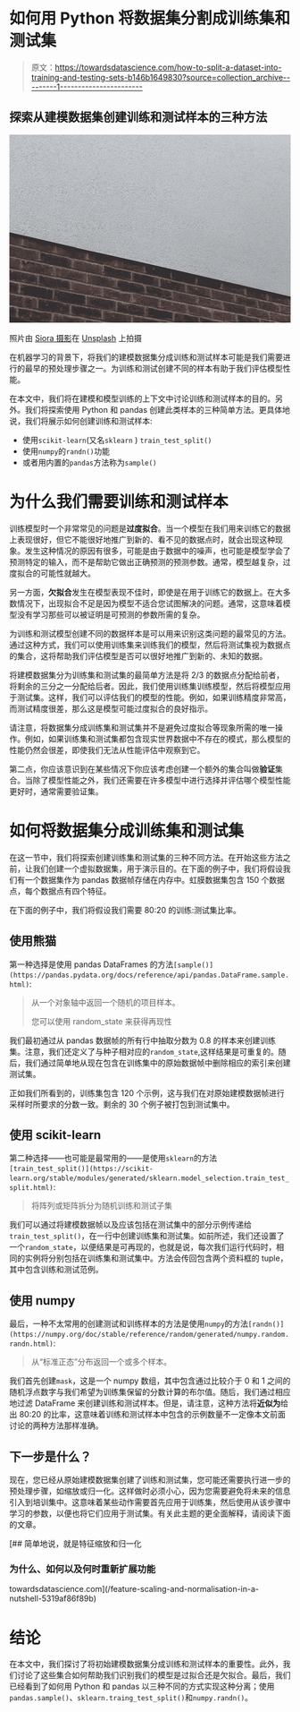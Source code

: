 # 如何用 Python 将数据集分割成训练集和测试集

> 原文：<https://towardsdatascience.com/how-to-split-a-dataset-into-training-and-testing-sets-b146b1649830?source=collection_archive---------1----------------------->

## 探索从建模数据集创建训练和测试样本的三种方法

![](img/8aaeb3341f6dd6f10dd5d75d1bd77d20.png)

照片由 [Siora 摄影](https://unsplash.com/@siora18)在 [Unsplash](https://unsplash.com/photos/bvfLgWu31t8) 上拍摄

在机器学习的背景下，将我们的建模数据集分成训练和测试样本可能是我们需要进行的最早的预处理步骤之一。为训练和测试创建不同的样本有助于我们评估模型性能。

在本文中，我们将在建模和模型训练的上下文中讨论训练和测试样本的目的。另外。我们将探索使用 Python 和 pandas 创建此类样本的三种简单方法。更具体地说，我们将展示如何创建训练和测试样本:

*   使用`scikit-learn`(又名`sklearn` ) `train_test_split()`
*   使用`numpy`的`randn()`功能
*   或者用内置的`pandas`方法称为`sample()`

# 为什么我们需要训练和测试样本

训练模型时一个非常常见的问题是**过度拟合**。当一个模型在我们用来训练它的数据上表现很好，但它不能很好地推广到新的、看不见的数据点时，就会出现这种现象。发生这种情况的原因有很多，可能是由于数据中的噪声，也可能是模型学会了预测特定的输入，而不是帮助它做出正确预测的预测参数。通常，模型越复杂，过度拟合的可能性就越大。

另一方面，**欠拟合**发生在模型表现不佳时，即使是在用于训练它的数据上。在大多数情况下，出现拟合不足是因为模型不适合您试图解决的问题。通常，这意味着模型没有学习那些可以被证明是可预测的参数所需的复杂。

为训练和测试模型创建不同的数据样本是可以用来识别这类问题的最常见的方法。通过这种方式，我们可以使用训练集来训练我们的模型，然后将测试集视为数据点的集合，这将帮助我们评估模型是否可以很好地推广到新的、未知的数据。

将建模数据集分为训练集和测试集的最简单方法是将 2/3 的数据点分配给前者，将剩余的三分之一分配给后者。因此，我们使用训练集训练模型，然后将模型应用于测试集。这样，我们可以评估我们的模型的性能。例如，如果训练精度非常高，而测试精度很差，那么这是模型可能过度拟合的良好指示。

请注意，将数据集分成训练集和测试集并不是避免过度拟合等现象所需的唯一操作。例如，如果训练集和测试集都包含现实世界数据中不存在的模式，那么模型的性能仍然会很差，即使我们无法从性能评估中观察到它。

第二点，你应该意识到在某些情况下你应该考虑创建一个额外的集合叫做**验证**集合。当除了模型性能之外，我们还需要在许多模型中进行选择并评估哪个模型性能更好时，通常需要验证集。

# 如何将数据集分成训练集和测试集

在这一节中，我们将探索创建训练集和测试集的三种不同方法。在开始这些方法之前，让我们创建一个虚拟数据集，用于演示目的。在下面的例子中，我们将假设我们有一个数据集作为 pandas 数据帧存储在内存中。虹膜数据集包含 150 个数据点，每个数据点有四个特征。

在下面的例子中，我们将假设我们需要 80:20 的训练:测试集比率。

## 使用熊猫

第一种选择是使用 pandas DataFrames 的方法`[sample()](https://pandas.pydata.org/docs/reference/api/pandas.DataFrame.sample.html)`:

> 从一个对象轴中返回一个随机的项目样本。
> 
> 您可以使用 random_state 来获得再现性

我们最初通过从 pandas 数据帧的所有行中抽取分数为 0.8 的样本来创建训练集。注意，我们还定义了与种子相对应的`random_state`,这样结果是可重复的。随后，我们通过简单地从现在包含在训练集中的原始数据帧中删除相应的索引来创建测试集。

正如我们所看到的，训练集包含 120 个示例，这与我们在对原始建模数据帧进行采样时所要求的分数一致。剩余的 30 个例子被打包到测试集中。

## 使用 scikit-learn

第二种选择——也可能是最常用的——是使用`sklearn`的方法`[train_test_split()](https://scikit-learn.org/stable/modules/generated/sklearn.model_selection.train_test_split.html)`:

> 将阵列或矩阵拆分为随机训练和测试子集

我们可以通过将建模数据帧以及应该包括在测试集中的部分示例传递给`train_test_split()`，在一行中创建训练集和测试集。如前所述，我们还设置了一个`random_state`，以便结果是可再现的，也就是说，每次我们运行代码时，相同的实例将分别包括在训练集和测试集中。方法会传回包含两个资料框的 tuple，其中包含训练和测试范例。

## 使用 numpy

最后，一种不太常用的创建测试和训练样本的方法是使用`numpy`的方法`[randn()](https://numpy.org/doc/stable/reference/random/generated/numpy.random.randn.html)`:

> 从“标准正态”分布返回一个或多个样本。

我们首先创建`mask`，这是一个 numpy 数组，其中包含通过比较介于 0 和 1 之间的随机浮点数字与我们希望为训练集保留的分数计算的布尔值。随后，我们通过相应地过滤 DataFrame 来创建训练和测试样本。但是，请注意，这种方法将**近似为**给出 80:20 的比率，这意味着训练和测试样本中包含的示例数量不一定像本文前面讨论的两种方法那样准确。

## 下一步是什么？

现在，您已经从原始建模数据集创建了训练和测试集，您可能还需要执行进一步的预处理步骤，如缩放或归一化。这样做时必须小心，因为您需要避免将未来的信息引入到培训集中。这意味着某些动作需要首先应用于训练集，然后使用从该步骤中学习的参数，以便也将它们应用于测试集。有关此主题的更全面解释，请阅读下面的文章。

[](/feature-scaling-and-normalisation-in-a-nutshell-5319af86f89b) [## 简单地说，就是特征缩放和归一化

### 为什么、如何以及何时重新扩展功能

towardsdatascience.com](/feature-scaling-and-normalisation-in-a-nutshell-5319af86f89b) 

# 结论

在本文中，我们探讨了将初始建模数据集分成训练和测试样本的重要性。此外，我们讨论了这些集合如何帮助我们识别我们的模型是过拟合还是欠拟合。最后，我们已经看到了如何用 Python 和 pandas 以三种不同的方式实现这种分离；使用`pandas.sample()`、`sklearn.traing_test_split()`和`numpy.randn()`。